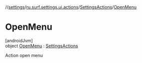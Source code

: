 //[settings](../../../../index.md)/[ru.surf.settings.ui.actions](../../index.md)/[SettingsActions](../index.md)/[OpenMenu](index.md)

# OpenMenu

[androidJvm]\
object [OpenMenu](index.md) : [SettingsActions](../index.md)

Action open menu
